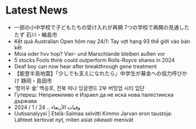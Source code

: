 # Latest News
-  一部の小中学校で子どもたちの受け入れが再開 7つの学校で再開の見通したたず 石川・輪島市
-  Kết quả Australian Open hôm nay 24/1: Tay vợt hạng 93 thế giới vào bán kết
-  Moia oder hvv hop? Vier- und Marschlande bleiben außen vor
-  5 stocks Fools think could outperform Rolls-Royce shares in 2024
-  Deaf boy can now hear after breakthrough gene treatment
-  【能登半島地震】「少しでも支えになれたら」中学生が募金への協力呼びかけ 静岡・島田市
-  ‘항저우 金’ 백승호, 전북 떠나 잉글랜드 2부 버밍엄 시티 입단
-  Гутереш: Неприемливо е Израел да не иска нова палестинска държава
-  وفيات الأربعاء .. 24 / 1 / 2024
-  Uutisanalyysi | Etelä-Saimaa selvitti Kimmo Jarvan eron taustoja: Lähteet kertovat nyt, miten asiat oikeasti menivät
